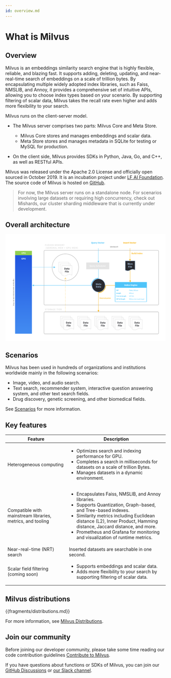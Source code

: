 ```yaml
---
id: overview.md
---
```


# What is Milvus 

## Overview

Milvus is an embeddings similarity search engine that is highly flexible, reliable, and blazing fast. It supports adding, deleting, updating, and near-real-time search of embeddings on a scale of trillion bytes. By encapsulating multiple widely adopted index libraries, such as Faiss, NMSLIB, and Annoy, it provides a comprehensive set of intuitive APIs, allowing you to choose index types based on your scenario. By supporting filtering of scalar data, Milvus takes the recall rate even higher and adds more flexibility to your search. 


Milvus runs on the client-server model.

- The Milvus server comprises two parts: Milvus Core and Meta Store.

    * Milvus Core stores and manages embeddings and scalar data.
    * Meta Store stores and manages metadata in SQLite for testing or MySQL for production. 

- On the client side, Milvus provides SDKs in Python, Java, Go, and C++, as well as RESTful APIs. 

Milvus was released under the Apache 2.0 License and officially open sourced in October 2019. It is an incubation project under [LF AI Foundation](https://lfai.foundation/). The source code of Milvus is hosted on [GitHub](https://github.com/milvus-io/milvus).

> For now, the Milvus server runs on a standalone node. For scenarios involving large datasets or requiring high concurrency, check out Mishards, our cluster sharding middleware that is currently under development.

## Overall architecture

![Milvus architecture](../../../assets/milvus_arch.png)


## Scenarios

Milvus has been used in hundreds of organizations and institutions worldwide mainly in the following scenarios:

- Image, video, and audio search.
- Text search, recommender system, interactive question answering system, and other text search fields.
- Drug discovery, genetic screening, and other biomedical fields.

See [Scenarios](https://www.milvus.io/scenarios/) for more information. 

## Key features

| Feature                                                    | Description                                                  |
| ---------------------------------------------------------- | ------------------------------------------------------------ |
| Heterogeneous computing                                    | <ul><li>Optimizes search and indexing performance for GPU.</li><li>Completes a search in milliseconds for datasets on a scale of trillion Bytes.</li><li>Manages datasets in a dynamic environment. </li></ul> |
| Compatible with mainstream libraries, metrics, and tooling | <ul><li>Encapsulates Faiss, NMSLIB, and Annoy libraries.</li><li>Supports Quantization, Graph-based, and Tree-based indexes.</li><li>Similarity metrics including Euclidean distance (L2), Inner Product, Hamming distance, Jaccard distance, and more.</li><li>Prometheus and Grafana for monitoring and visualization of runtime metrics.</li></ul> |
| Near-real-time (NRT) search                                | Inserted datasets are searchable in one second.              |
| Scalar field filtering (coming soon)               | <ul><li>Supports embeddings and scalar data. </li><li>Adds more flexibility to your search by supporting filtering of scalar data.</li></ul> |


## Milvus distributions
<a name='distributions'></a>

{{fragments/distributions.md}}

For more information, see [Milvus Distributions](milvus_distributions-cpu.md).

## Join our community

Before joining our developer community, please take some time reading our code contribution guidelines [Contribute to Milvus](https://github.com/milvus-io/milvus/blob/master/CONTRIBUTING.md#contributing-to-milvus).

If you have questions about functions or SDKs of Milvus, you can join our [GitHub Discussions](https://github.com/milvus-io/milvus/discussions) or [our Slack channel](https://join.slack.com/t/milvusio/shared_invite/zt-e0u4qu3k-bI2GDNys3ZqX1YCJ9OM~GQ).